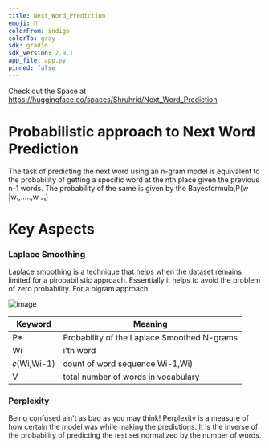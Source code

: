 ```yaml
---
title: Next_Word_Prediction
emoji: 🐢
colorFrom: indigo
colorTo: gray
sdk: gradio
sdk_version: 2.9.1
app_file: app.py
pinned: false
---
```

Check out the Space at https://huggingface.co/spaces/Shruhrid/Next_Word_Prediction

# Probabilistic approach to Next Word Prediction #
The task of predicting the next word using an n-gram model is equivalent to the
probability of getting a specific word at the nth place given the previous n-1 words. The
probability of the same is given by the Bayesformula,P(w |w₁,.....,w ₋₁)

# Key Aspects #

### Laplace Smoothing ###
Laplace smoothing is a technique that helps when the dataset remains limited for a plrobabilistic approach. Essentially it helps to avoid the problem of zero probability.
For a bigram approach:

![image](https://user-images.githubusercontent.com/76119205/175379976-33345bac-83fc-42dd-bed0-8090ebbe1296.png)

| Keyword  | Meaning |
| ------------- | ------------- |
| P*   | Probability of the Laplace Smoothed N-grams  |
| Wi  | i’th word |
| 𝑐(Wi,Wi-1)| count of word sequence Wi-1,Wi) |
|V | total number of words in vocabulary |


### Perplexity ###

Being confused ain't as bad as you may think! Perplexity is a measure of how certain the model was while making the predictions. It is the inverse of the probability of predicting the test set normalized by the number of words.


